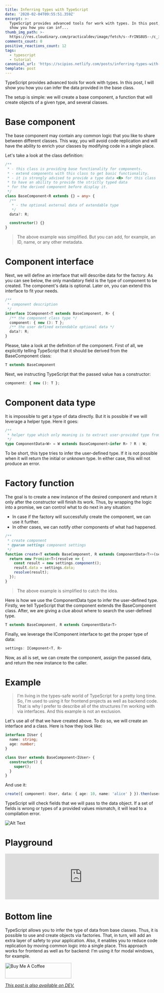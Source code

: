 ```yaml
---
title: Inferring types with TypeScript
date: '2020-02-04T09:55:51.359Z'
excerpt: >-
  TypeScript provides advanced tools for work with types. In this post, I will
  show you how you can inf...
thumb_img_path: >-
  https://res.cloudinary.com/practicaldev/image/fetch/s--FrINS8U5--/c_imagga_scale,f_auto,fl_progressive,h_420,q_auto,w_1000/https://res.cloudinary.com/practicaldev/image/fetch/s--LevfMyUV--/c_imagga_scale%2Cf_auto%2Cfl_progressive%2Ch_420%2Cq_auto%2Cw_1000/https://dev-to-uploads.s3.amazonaws.com/i/rj0vr6pbfeahxx15l0fi.jpg
comments_count: 0
positive_reactions_count: 12
tags:
  - typescript
  - tutorial
canonical_url: 'https://scipios.netlify.com/posts/inferring-types-with-typescript-456j/'
template: post
---
```

TypeScript provides advanced tools for work with types. In this post, I will show you how you can infer the data provided in the base class.

The setup is simple: we will create a base component, a function that will create objects of a given type, and several classes.

# Base component

The base component may contain any common logic that you like to share between different classes. This way, you will avoid code replication and will have the ability to enrich your classes by modifying code in a single place.

Let's take a look at the class definition:


```ts
/**
 * - this class is providing base functionality for components.
 * - extend components with this class to get basic functionality.
 * - it is strongly advised to provide a type data <R> for this class 
 * to have an ability to provide the strictly typed data 
 * for the derived component before display it.
 */
class BaseComponent<R extends {} = any> {
  /**
   * - the optional external data of extendable type
   */
  data?: R;

  constructor() {}
}
```


> The above example was simplified. But you can add, for example, an ID, name, or any other metadata.

# Component interface

Next, we will define an interface that will describe data for the factory. As you can see below, the only mandatory field is the type of component to be created. The component's data is optional. Later on, you can extend this interface to fit your needs.


```ts
/**
 * component description
 */
interface IComponent<T extends BaseComponent, R> {
  /** the component class type */
  component: { new (): T };
  /** the user defined extendable optional data */
  data?: R;
}
```


Please, take a look at the definition of the component. First of all, we explicitly telling TypeScript that it should be derived from the BaseComponent class:


```ts
T extends BaseComponent
```


Next, we instructing TypeScript that the passed value has a constructor:


```ts
component: { new (): T };
```


# Component data type

It is impossible to get a type of data directly. But it is possible if we will leverage a helper type. Here it goes:


```ts
/**
 * helper type which only meaning is to extract user-provided type from provided component
 */
type ComponentData<W> = W extends BaseComponent<infer R> ? R : W;
```


To be short, this type tries to infer the user-defined type. If it is not possible when it will return the initial or unknown type. In either case, this will not produce an error.

# Factory function

The goal is to create a new instance of the desired component and return it only after the constructor will finish its work. Thus, by wrapping the logic into a promise, we can control what to do next in any situation:
- In case if the factory will successfully create the component, we can use it further. 
- In other cases, we can notify other components of what had happened.


```ts
/**
 * create component
 * @param settings component settings
 */
function create<T extends BaseComponent, R extends ComponentData<T>>(settings: IComponent<T, R>): Promise<T> {
  return new Promise<T>(resolve => {
    const result = new settings.component();
    result.data = settings.data;
    resolve(result);
  });
}
```


> The above example is simplified to catch the idea. 

Here is how we use the ComponentData type to infer the user-defined type. Firstly, we tell TypeScript that the component extends the BaseComponent class. After, we are giving a clue about where to search the user-defined type.


```ts
T extends BaseComponent, R extends ComponentData<T>
```


Finally, we leverage the IComponent interface to get the proper type of data:


```ts
settings: IComponent<T, R>
```


Now, as all is set, we can create the component, assign the passed data, and return the new instance to the caller.

# Example

> I'm living in the types-safe world of TypeScript for a pretty long time. So, I'm used to using it for frontend projects as well as backend code. That is why I prefer to describe all of the structures I'm working with via interfaces. And this example is not an exclusion.

Let's use all of that we have created above. To do so, we will create an interface and a class. Here is how they look like:


```ts
interface IUser {
  name: string;
  age: number;
}

class User extends BaseComponent<IUser> {
  constructor() {
    super();
  }
}
```


And use it:


```ts
create({ component: User, data: { age: 10, name: 'alice' } }).then(user => console.log(user.data));
```


TypeScript will check fields that we will pass to the data object. If a set of fields is wrong or types of a provided values mismatch, it will lead to a compilation error.

![Alt Text](https://dev-to-uploads.s3.amazonaws.com/i/oxwvn50knw1tw0jcv5qs.png "Compilation Error")

# Playground


<iframe class="liquidTag" src="https://dev.to/embed/codesandbox?args=ts-type-inference-fevd5" style="border: 0; width: 100%;"></iframe>


# Bottom line

TypeScript allows you to infer the type of data from base classes. Thus, it is possible to use and create objects via factories. That, in turn, will add an extra layer of safety to your application. Also, it enables you to reduce code replication by moving common logic into a single place. This approach works for frontend as well as for backend: I'm using it for modal windows, for example.

<a href="https://www.buymeacoffee.com/peacefullatom" target="_blank"><img src="https://cdn.buymeacoffee.com/buttons/default-orange.png" alt="Buy Me A Coffee" style="height: 51px !important;width: 217px !important;" ></a>

*[This post is also available on DEV.](https://dev.to/peacefullatom/inferring-types-with-typescript-456j)*


<script>
const parent = document.getElementsByTagName('head')[0];
const script = document.createElement('script');
script.type = 'text/javascript';
script.src = 'https://cdnjs.cloudflare.com/ajax/libs/iframe-resizer/4.1.1/iframeResizer.min.js';
script.charset = 'utf-8';
script.onload = function() {
    window.iFrameResize({}, '.liquidTag');
};
parent.appendChild(script);
</script>    
